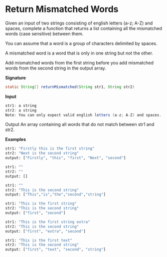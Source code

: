 # Return Mismatched Words

Given an input of two strings consisting of english letters (a-z; A-Z) and spaces, complete a function that returns a list containing all the mismatched words (case sensitive) between them.

You can assume that a word is a group of characters delimited by spaces.

A mismatched word is a word that is only in one string but not the other.

Add mismatched words from the first string before you add mismatched words from the second string in the output array.

**Signature** 
```java
static String[] returnMismatched(String str1, String str2)
```
**Input**
```java
str1: a string
str2: a string
Note: You can only expect valid english letters (a-z; A-Z) and spaces.
```
Output
An array containing all words that do not match between str1 and str2.

**Examples**
```python
str1: "Firstly this is the first string"
str2: "Next is the second string"
output: ["Firstly", "this", "first", "Next", "second"]

str1: ""
str2: ""
output: []

str1: ""
str2: "This is the second string"
output: ["This","is","the","second","string"]

str1: "This is the first string" 
str2: "This is the second string" 
output: ["first", "second"]

str1: "This is the first string extra" 
str2: "This is the second string" 
output: ["first", "extra", "second"]

str1: "This is the first text" 
str2: "This is the second string" 
output: ["first", "text", "second", "string"]
```